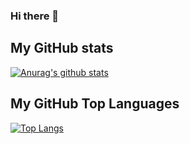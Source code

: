 ### Hi there 👋

## My GitHub stats
[![Anurag's github stats](https://github-readme-stats.vercel.app/api?username=giik0n&show_icons=true&theme=react)](https://github.com/anuraghazra/github-readme-stats)
## My GitHub Top Languages
[![Top Langs](https://github-readme-stats.vercel.app/api/top-langs/?username=giik0n&show_icons=true&theme=react)](https://github.com/anuraghazra/github-readme-stats)
<!--
**giik0n/giik0n** is a ✨ _special_ ✨ repository because its `README.md` (this file) appears on your GitHub profile.

Here are some ideas to get you started:

- 🔭 I’m currently working on ...
- 🌱 I’m currently learning ...
- 👯 I’m looking to collaborate on ...
- 🤔 I’m looking for help with ...
- 💬 Ask me about ...
- 📫 How to reach me: ...
- 😄 Pronouns: ...
- ⚡ Fun fact: ...
-->
